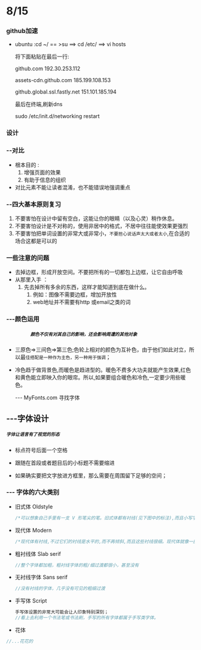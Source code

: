 #  8/15

### github加速

- ubuntu :cd ~/   == >su ==>  cd /etc/  ==>  vi hosts

  将下面粘贴在最后一行:

  github.com  192.30.253.112

  assets-cdn.github.com 185.199.108.153

  github.global.ssl.fastly.net 151.101.185.194

  最后在终端,刷新dns

  sudo /etc/init.d/networking restart 

### 设计

### --对比

- 根本目的 : 
  1. 增强页面的效果
  2. 有助于信息的组织
- 对比元素不能让读者混淆，也不能错误地强调重点

### --四大基本原则复习 

1. 不要害怕在设计中留有空白，这能让你的眼睛（以及心灵）稍作休息。
2. 不要害怕设计是不对称的，使用非居中的格式，不居中往往能使效果更强烈
3. 不要害怕把单词设置的非常大或非常小，`不要担心说话声太大或者太小`,在合适的场合这都是可以的

### 一些注意的问题

- 去掉边框，形成开放空间。不要把所有的一切都包上边框，让它自由呼吸
- 从那里入手 ：
  1. 先去掉所有多余的东西，这样才能知道到底在做什么。
     1. 例如：图像不需要边框，增加开放性
     2. web地址并不需要有http 或email之类的词

### ---颜色运用

##### `			颜色不仅有对其自己的影响，还会影响周遭的其他对象`

- 三原色=>三间色=>第三色;色轮上相对的颜色为互补色，由于他们如此对立，所以最`佳搭配是一种作为主色，另一种用于强调`；

- 冷色趋于做背景色,而暖色是趋进型的。暖色不费多大功夫就能产生效果,红色和黄色能立即映入你的眼帘。所以,如果要组合暖色和冷色,一定要少用些暖色。

   --- MyFonts.com 寻找字体

## ---字体设计

#####  `字体让语言有了视觉的形态`

- 标点符号后面一个空格

- 跟随在首段或者题目后的小标题不需要缩进
- 如果确实要把文字放进方框里，那么需要在周围留下足够的空间；

### --- 字体的六大类别

- 旧式体 Oldstyle

  ```java
  /*可以想象自己手里有一支 V 形笔尖的笔。旧式体都有衬线(见下图中的标注),而且小写字母的衬线总有一个角度(笔的角度),和主干连接处会有一条线(括孤)。由于使用的是这样一支笔,旧式体中的所有曲线笔划都有一种从粗到细的变化,技术上讲,这称为“粗 / 细过渡” 。笔划中的这种对比相对比较缓和,这说明它只是从比较细变化(过渡)为稍微粗一点。如果在曲线笔划的最细部分画一条线,这条线将是对角线。这条线称为强调线(stress)—旧式体有一条对角强调线。
  ```

- 现代体 Modern

  ```php
  /*现代体有衬线,不过它们的衬线是水平的,而不再倾斜,而且这些衬线很细。现代体就像一座钢铁大桥,结构很严格,笔划中有剧烈的粗 / 细过渡(或对比)。因为不存在笔的倾斜,所以强调线完全是垂直的。现代体看起来往往有一种冷酷、高雅的感觉。
  ```

- 粗衬线体 Slab serif

  ```php
  //整个字体都加粗，粗衬线字体的粗/细过渡都很小，甚至没有
  ```

- 无衬线字体 Sans serif

  ```go
  //没有衬线的字体，几乎没有可见的粗细过渡
  ```

- 手写体 Script

  ```php
  手写体设置的非常大可能会让人印象特别深刻；
  //看上去利用一个书法笔或书法刷，手写的所有字体都属于手写类字体。
  ```

- 花体

```javascript
//...花花的
```

